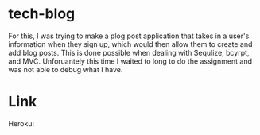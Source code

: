 # tech-blog

For this, I was trying to make a plog post application that takes in a user's information when they sign up, which would then allow them to create and add blog posts. This is done possible when dealing with Sequlize, bcyrpt, and MVC. Unforuantely this time I waited to long to do the assignment and was not able to debug what I have. 

# Link

Heroku: 
